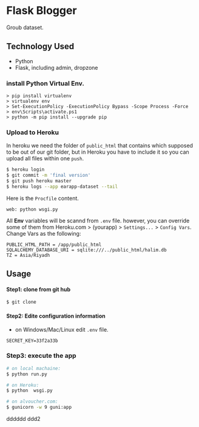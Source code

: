 
# **Flask Blogger**
Groub dataset.

## Technology Used
* Python
* Flask, including admin, dropzone

### install Python Virtual Env.
```PS
> pip install virtualenv
> virtualenv env
> Set-ExecutionPolicy -ExecutionPolicy Bypass -Scope Process -Force 
> env\Scripts\activate.ps1
> python -m pip install --upgrade pip
```



### **Upload to Heroku**
In heroku we need the folder of `public_html` that contains which supposed to be out of our git folder, but in Heroku you have to include it so you can upload all files within one `push`.

```bash
$ heroku login
$ git commit -m 'final version'
$ git push heroku master
$ heroku logs --app earapp-dataset --tail
```

Here is the `Procfile` content.
```
web: python wsgi.py
```

All **Env** variables will be scannd from `.env` file. however, you can override some of them from Heroku.com > (yourapp) > `Settings...` > `Config Vars`. Change Vars as the following:
```
PUBLIC_HTML_PATH = /app/public_html
SQLALCHEMY_DATABASE_URI = sqlite:///../public_html/halim.db
TZ = Asia/Riyadh
```




## **Usage**
#### **Step1:** clone from git hub
```bash
$ git clone
```
#### **Step2:** Edite configuration information
* on Windows/Mac/Linux edit `.env` file.
```
SECRET_KEY=33f2a33b
```
### **Step3: execute the app**
```bash
# on local machaine:
$ python run.py

# on Heroku:
$ python  wsgi.py

# on alvoucher.com:
$ gunicorn -w 9 guni:app
```

dddddd
ddd2